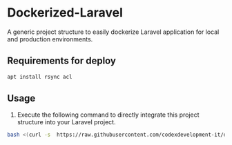 # Dockerized-Laravel
A generic project structure to easily dockerize Laravel application for local and production environments.

## Requirements for deploy
```bash
apt install rsync acl
```

## Usage
1. Execute the following command to directly integrate this project structure into your Laravel project.
```bash
bash <(curl -s  https://raw.githubusercontent.com/codexdevelopment-it/dockerized-laravel/main/configure-app.sh)
```
